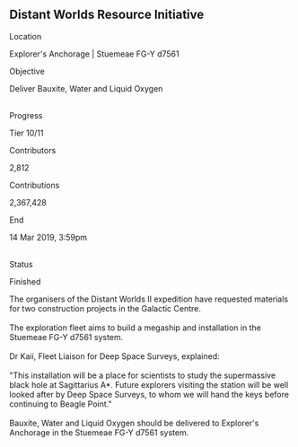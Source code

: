 ## Distant Worlds Resource Initiative

Location

Explorer\'s Anchorage \| Stuemeae FG-Y d7561

Objective

Deliver Bauxite, Water and Liquid Oxygen

\
Progress

Tier 10/11

Contributors

2,812

Contributions

2,367,428

End

14 Mar 2019, 3:59pm

\
Status

Finished

The organisers of the Distant Worlds II expedition have requested
materials for two construction projects in the Galactic Centre.\
\
The exploration fleet aims to build a megaship and installation in the
Stuemeae FG-Y d7561 system.\
\
Dr Kaii, Fleet Liaison for Deep Space Surveys, explained:\
\
\"This installation will be a place for scientists to study the
supermassive black hole at Sagittarius A\*. Future explorers visiting
the station will be well looked after by Deep Space Surveys, to whom we
will hand the keys before continuing to Beagle Point.\"\
\
Bauxite, Water and Liquid Oxygen should be delivered to Explorer\'s
Anchorage in the Stuemeae FG-Y d7561 system.
